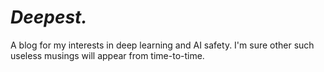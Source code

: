 # _Deepest._

A blog for my interests in deep learning and AI safety. I'm sure other such useless musings will appear from time-to-time.
